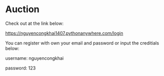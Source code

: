 # Auction
Check out at the link below:

https://nguyencongkhai1407.pythonanywhere.com/login

You can register with own your email and password or input the creditials below:

username: nguyencongkhai

password: 123
